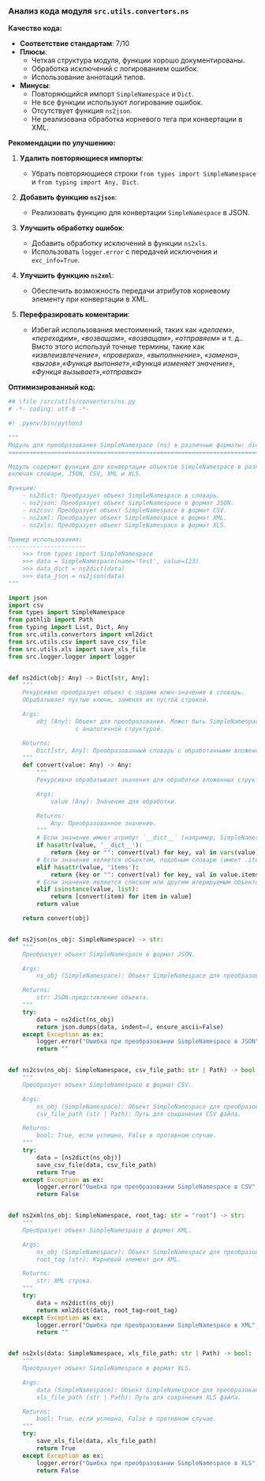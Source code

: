 ### **Анализ кода модуля `src.utils.convertors.ns`**

**Качество кода:**

- **Соответствие стандартам**: 7/10
- **Плюсы**:
    - Четкая структура модуля, функции хорошо документированы.
    - Обработка исключений с логированием ошибок.
    - Использование аннотаций типов.
- **Минусы**:
    - Повторяющийся импорт `SimpleNamespace` и `Dict`.
    - Не все функции используют логирование ошибок.
    - Отсутствует функция `ns2json`.
    - Не реализована обработка корневого тега при конвертации в XML.

**Рекомендации по улучшению:**

1.  **Удалить повторяющиеся импорты**:
    - Убрать повторяющиеся строки `from types import SimpleNamespace` и `from typing import Any, Dict`.

2.  **Добавить функцию `ns2json`**:
    - Реализовать функцию для конвертации `SimpleNamespace` в JSON.

3.  **Улучшить обработку ошибок**:
    - Добавить обработку исключений в функции `ns2xls`.
    - Использовать `logger.error` с передачей исключения и `exc_info=True`.

4.  **Улучшить функцию `ns2xml`**:
    - Обеспечить возможность передачи атрибутов корневому элементу при конвертации в XML.

5.  **Перефразировать коментарии**:
    - Избегай использования местоимений, таких как *«делаем»*, *«переходим»*, *«возващам»*, *«возващам»*, *«отправяем»* и т. д.. Вмсто этого используй точные термины, такие как *«извлеизвлечение»*, *«проверка»*, *«выполннение»*, *«замена»*, *«вызов»*,*«Функця выпоняет»*,*«Функця изменяет значение»*, *«Функця вызывает»*,*«отправка»*

**Оптимизированный код:**

```python
## \file /src/utils/convertors/ns.py
# -*- coding: utf-8 -*-

#! .pyenv/bin/python3

"""
Модуль для преобразования SimpleNamespace (ns) в различные форматы: dict, JSON, CSV, XML и XLS
=================================================================================================

Модуль содержит функции для конвертации объектов SimpleNamespace в различные форматы данных,
включая словари, JSON, CSV, XML и XLS.

Функции:
    - ns2dict: Преобразует объект SimpleNamespace в словарь.
    - ns2json: Преобразует объект SimpleNamespace в формат JSON.
    - ns2csv: Преобразует объект SimpleNamespace в формат CSV.
    - ns2xml: Преобразует объект SimpleNamespace в формат XML.
    - ns2xls: Преобразует объект SimpleNamespace в формат XLS.

Пример использования:
----------------------
    >>> from types import SimpleNamespace
    >>> data = SimpleNamespace(name='test', value=123)
    >>> data_dict = ns2dict(data)
    >>> data_json = ns2json(data)
"""

import json
import csv
from types import SimpleNamespace
from pathlib import Path
from typing import List, Dict, Any
from src.utils.convertors import xml2dict
from src.utils.csv import save_csv_file
from src.utils.xls import save_xls_file
from src.logger.logger import logger


def ns2dict(obj: Any) -> Dict[str, Any]:
    """
    Рекурсивно преобразует объект с парами ключ-значение в словарь.
    Обрабатывает пустые ключи, заменяя их пустой строкой.

    Args:
        obj (Any): Объект для преобразования. Может быть SimpleNamespace, dict или любой объект
                   с аналогичной структурой.

    Returns:
        Dict[str, Any]: Преобразованный словарь с обработанными вложенными структурами.
    """
    def convert(value: Any) -> Any:
        """
        Рекурсивно обрабатывает значения для обработки вложенных структур и пустых ключей.

        Args:
            value (Any): Значение для обработки.

        Returns:
            Any: Преобразованное значение.
        """
        # Если значение имеет атрибут `__dict__` (например, SimpleNamespace или пользовательские объекты)
        if hasattr(value, '__dict__'):
            return {key or "": convert(val) for key, val in vars(value).items()}
        # Если значение является объектом, подобным словарю (имеет .items())
        elif hasattr(value, 'items'):
            return {key or "": convert(val) for key, val in value.items()}
        # Если значение является списком или другим итерируемым объектом
        elif isinstance(value, list):
            return [convert(item) for item in value]
        return value

    return convert(obj)


def ns2json(ns_obj: SimpleNamespace) -> str:
    """
    Преобразует объект SimpleNamespace в формат JSON.

    Args:
        ns_obj (SimpleNamespace): Объект SimpleNamespace для преобразования.

    Returns:
        str: JSON-представление объекта.
    """
    try:
        data = ns2dict(ns_obj)
        return json.dumps(data, indent=4, ensure_ascii=False)
    except Exception as ex:
        logger.error("Ошибка при преобразовании SimpleNamespace в JSON", ex, exc_info=True)
        return ""


def ns2csv(ns_obj: SimpleNamespace, csv_file_path: str | Path) -> bool:
    """
    Преобразует объект SimpleNamespace в формат CSV.

    Args:
        ns_obj (SimpleNamespace): Объект SimpleNamespace для преобразования.
        csv_file_path (str | Path): Путь для сохранения CSV файла.

    Returns:
        bool: True, если успешно, False в противном случае.
    """
    try:
        data = [ns2dict(ns_obj)]
        save_csv_file(data, csv_file_path)
        return True
    except Exception as ex:
        logger.error("Ошибка при преобразовании SimpleNamespace в CSV", ex, exc_info=True)
        return False


def ns2xml(ns_obj: SimpleNamespace, root_tag: str = "root") -> str:
    """
    Преобразует объект SimpleNamespace в формат XML.

    Args:
        ns_obj (SimpleNamespace): Объект SimpleNamespace для преобразования.
        root_tag (str): Корневой элемент для XML.

    Returns:
        str: XML строка.
    """
    try:
        data = ns2dict(ns_obj)
        return xml2dict(data, root_tag=root_tag)
    except Exception as ex:
        logger.error("Ошибка при преобразовании SimpleNamespace в XML", ex, exc_info=True)
        return ""


def ns2xls(data: SimpleNamespace, xls_file_path: str | Path) -> bool:
    """
    Преобразует объект SimpleNamespace в формат XLS.

    Args:
        data (SimpleNamespace): Объект SimpleNamespace для преобразования.
        xls_file_path (str | Path): Путь для сохранения XLS файла.

    Returns:
        bool: True, если успешно, False в противном случае.
    """
    try:
        save_xls_file(data, xls_file_path)
        return True
    except Exception as ex:
        logger.error("Ошибка при преобразовании SimpleNamespace в XLS", ex, exc_info=True)
        return False